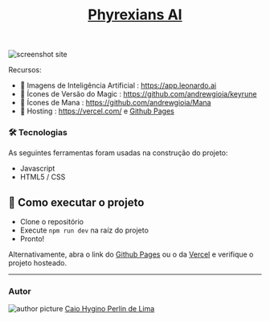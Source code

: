 <div align="center">
  <a href="https://github.com/caiohperlin/ifms-portfolio/">
    <h1>Phyrexians AI</h1>
  </a>
  <br />
  <br />
</div>

  <img src="https://cdn.discordapp.com/attachments/937212146817851392/1228494282525245481/screenshot.png?ex=662c3f75&is=6619ca75&hm=b48ccbfdadcdc0488c9ca23b2615b72799c548bdf0b51fa53e4261632ca73cb8&" alt="screenshot site" >

Recursos:

* 📃 Imagens de Inteligência Artificial : https://app.leonardo.ai
* 📃 Ícones de Versão do Magic : https://github.com/andrewgioia/keyrune
* 📃 Ícones de Mana : https://github.com/andrewgioia/Mana
* 📃 Hosting : https://vercel.com/ e [Github Pages](https://caiohperlin.github.io/ifms-portfolio/)

### 🛠 Tecnologias

As seguintes ferramentas foram usadas na construção do projeto:

* Javascript
* HTML5 / CSS

## 🚀 Como executar o projeto

- Clone o repositório
- Execute ```npm run dev``` na raíz do projeto
- Pronto!

Alternativamente, abra o link do [Github Pages](https://caiohperlin.github.io/ifms-portfolio/) ou o da [Vercel](https://ifms-portfolio.vercel.app/) e verifique o projeto hosteado.

---

### Autor

<img src="https://media.licdn.com/dms/image/D4D35AQFNrc8Mad7aEw/profile-framedphoto-shrink_200_200/0/1708116532700?e=1713571200&v=beta&t=I2J7jkLc--7mm42Q3B9xryTQ7f8RYiNpsgG0_25OgSk" alt="author picture" >
<a href="https://github.com/caiohperlin">Caio Hygino Perlin de Lima</a>

